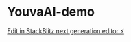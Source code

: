 # YouvaAI-demo

[Edit in StackBlitz next generation editor ⚡️](https://stackblitz.com/~/github.com/notharsh411/YouvaAI-demo)